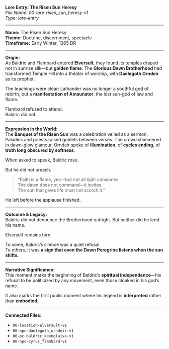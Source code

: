 **Lore Entry: The Risen Sun Heresy**  
*File Name: 00-lore-risen_sun_heresy-v1*  
*Type: lore-entry*

---

**Name:** The Risen Sun Heresy  
**Theme:** Doctrine, discernment, spectacle  
**Timeframe:** Early Winter, 1365 DR

---

**Origin:**  
As Baldric and Flambard entered **Elversult**, they found its temples draped not in sunrise silk—but **golden flame**. The **Glorious Dawn Brotherhood** had transformed Temple Hill into a theater of worship, with **Daelegoth Orndeir** as its prophet.

The teachings were clear: Lathander was no longer a youthful god of rebirth, but a **manifestation of Amaunator**, the lost sun-god of law and flame.

Flambard refused to attend.  
Baldric did not.

---

**Expression in the World:**  
The **Banquet of the Risen Sun** was a celebration veiled as a sermon.  
Paladins and priests raised goblets between verses. The crowd shimmered in dawn-glow glamour. Orndeir spoke of **illumination**, of **cycles ending**, of **truth long obscured by softness**.

When asked to speak, Baldric rose.

But he did not preach.

> “Faith is a flame, yes—but not all light consumes.  
> The dawn does not command—it invites.  
> The sun that gives life must not scorch it.”

He left before the applause finished.

---

**Outcome & Legacy:**  
Baldric did not denounce the Brotherhood outright. But neither did he lend his name.

Elversult remains torn.

To some, Baldric’s silence was a quiet refusal.  
To others, it was **a sign that even the Dawn Peregrine listens when the sun shifts.**

---

**Narrative Significance:**  
This moment marks the beginning of Baldric’s **spiritual independence**—his refusal to be politicized by any movement, even those cloaked in his god’s name.

It also marks the first public moment where his legend is **interpreted** rather than **embodied**.

---

**Connected Files:**  
- `00-location-elversult-v1`  
- `00-npc-daelegoth_orndeir-v1`  
- `00-pc-baldric_keenglaive-v1`  
- `00-npc-cyrus_flambard-v1`
